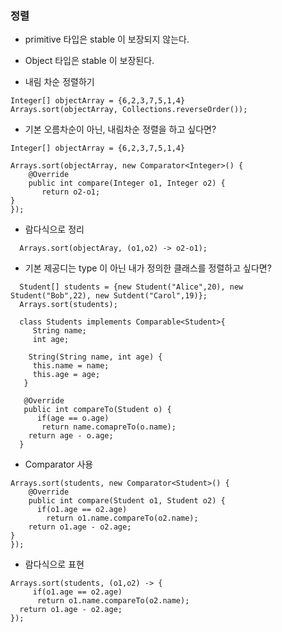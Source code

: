 ### 정렬 

* primitive 타입은 stable 이 보장되지 않는다. 
* Object 타입은 stable 이 보장된다. 

* 내림 차순 정렬하기 
```
Integer[] objectArray = {6,2,3,7,5,1,4}
Arrays.sort(objectArray, Collections.reverseOrder());

```

* 기본 오름차순이 아닌, 내림차순 정렬을 하고 싶다면?
```
Integer[] objectArray = {6,2,3,7,5,1,4}

Arrays.sort(objectArray, new Comparator<Integer>() {
    @Override
    public int compare(Integer o1, Integer o2) {
       return o2-o1;
}
});
```

* 람다식으로 정리 
```
  Arrays.sort(objectAray, (o1,o2) -> o2-o1);
```

* 기본 제공디는 type 이 아닌 내가 정의한 클래스를 정렬하고 싶다면? 
```
  Student[] students = {new Student("Alice",20), new Student("Bob",22), new Sutdent("Carol",19)};
  Arrays.sort(students);
  
  class Students implements Comparable<Student>{
     String name;
     int age;
  
    String(String name, int age) {
     this.name = name;
     this.age = age;
   }
  
   @Override 
   public int compareTo(Student o) {
      if(age == o.age)
       return name.comapreTo(o.name);
    return age - o.age;
  }
```

* Comparator 사용 

```
Arrays.sort(students, new Comparator<Student>() {
    @Override
    public int compare(Student o1, Student o2) {
      if(o1.age == o2.age) 
        return o1.name.compareTo(o2.name);
    return o1.age - o2.age;
}
});

```

* 람다식으로 표현 
```
Arrays.sort(students, (o1,o2) -> {
     if(o1.age == o2.age)
      return o1.name.compareTo(o2.name);
  return o1.age - o2.age;
});
```


